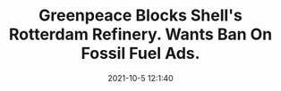 ---
"title": "Greenpeace Blocks Shell's Rotterdam Refinery. Wants Ban On Fossil Fuel Ads."
"date": "2021-10-5 12:1:40"
"feed_name": "RIGZONE"
"feed_website": "http://www.rigzone.com/"
"feed_rss": "http://www.rigzone.com/news/rss/rigzone_latest.aspx"
"link": "https://www.rigzone.com/news/greenpeace_blocks_shells_rotterdam_refinery_wants_ban_on_fossil_fuel_ads-05-oct-2021-166621-article/?rss=true"
"source": "None"
"file": "_posts/2021-1-1-77f442909faf36a2c69dc2646cd6c964fc57e7c0.md"
"accident": "0"
"drilling": "0"
"dead": "0"
"injured": "0"
"arrested": "0"
"place": "unknown place"
"where": "unknown site"
"causes": "unknown"
"place_uri": "unknown place"
---